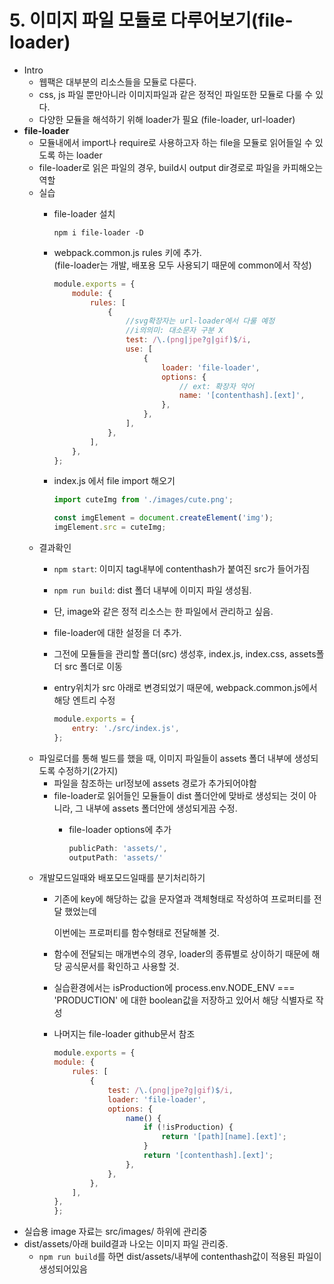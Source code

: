# 5. 이미지 파일 모듈로 다루어보기\(file-loader\)

* Intro
  * 웹팩은 대부분의 리소스들을 모듈로 다룬다.
  * css, js 파일 뿐만아니라 이미지파일과 같은 정적인 파일또한 모듈로 다룰 수 있다.
  * 다양한 모듈을 해석하기 위해 loader가 필요 \(file-loader, url-loader\)
* **file-loader**
  * 모듈내에서 import나 require로 사용하고자 하는 file을 모듈로 읽어들일 수 있도록 하는 loader
  * file-loader로 읽은 파일의 경우, build시 output dir경로로 파일을 카피해오는 역할
  * 실습
    * file-loader 설치

      ```text
      npm i file-loader -D
      ```

    * webpack.common.js rules 키에 추가.  
      \(file-loader는 개발, 배포용 모두 사용되기 때문에 common에서 작성\)

      ```javascript
      module.exports = {
          module: {
              rules: [
                  {
                      //svg확장자는 url-loader에서 다룰 예정
                      //i의의미: 대소문자 구분 X
                      test: /\.(png|jpe?g|gif)$/i,
                      use: [
                          {
                              loader: 'file-loader',
                              options: {
                                  // ext: 확장자 약어
                                  name: '[contenthash].[ext]',
                              },
                          },
                      ],
                  },
              ],
          },
      };
      ```

    * index.js 에서 file import 해오기

      ```javascript
      import cuteImg from './images/cute.png';

      const imgElement = document.createElement('img');
      imgElement.src = cuteImg;
      ```
  * 결과확인
    * `npm start`: 이미지 tag내부에 contenthash가 붙여진 src가 들어가짐
    * `npm run build`: dist 폴더 내부에 이미지 파일 생성됨.
    * 단, image와 같은 정적 리소스는 한 파일에서 관리하고 싶음.
    * file-loader에 대한 설정을 더 추가.
    * 그전에 모듈들을 관리할 폴더\(src\) 생성후, index.js, index.css, assets폴더 src 폴더로 이동
    * entry위치가 src 아래로 변경되었기 때문에, webpack.common.js에서 해당 엔트리 수정

      ```javascript
      module.exports = {
          entry: './src/index.js',
      };
      ```
  * 파일로더를 통해 빌드를 했을 때, 이미지 파일들이 assets 폴더 내부에 생성되도록 수정하기\(2가지\)
    * 파일을 참조하는 url정보에 assets 경로가 추가되어야함
    * file-loader로 읽어들인 모듈들이 dist 폴더안에 맞바로 생성되는 것이 아니라, 그 내부에 assets 폴더안에 생성되게끔 수정.
      * file-loader options에 추가

        ```javascript
        publicPath: 'assets/',
        outputPath: 'assets/'
        ```
  * 개발모드일때와 배포모드일때를 분기처리하기
    * 기존에 key에 해당하는 값을 문자열과 객체형태로 작성하여 프로퍼티를 전달 했었는데  

      이번에는 프로퍼티를 함수형태로 전달해볼 것.

    * 함수에 전달되는 매개변수의 경우, loader의 종류별로 상이하기 때문에 해당 공식문서를 확인하고 사용할 것.
    * 실습환경에서는 isProduction에 process.env.NODE\_ENV === 'PRODUCTION' 에 대한 boolean값을 저장하고 있어서 해당 식별자로 작성
    * 나머지는 file-loader github문서 참조

      ```javascript
      module.exports = {
      module: {
          rules: [
              {
                  test: /\.(png|jpe?g|gif)$/i,
                  loader: 'file-loader',
                  options: {
                      name() {
                          if (!isProduction) {
                              return '[path][name].[ext]';
                          }
                          return '[contenthash].[ext]';
                      },
                  },
              },
          ],
      },
      };
      ```
* 실습용 image 자료는 src/images/ 하위에 관리중
* dist/assets/아래 build결과 나오는 이미지 파일 관리중.
  * `npm run build`를 하면 dist/assets/내부에 contenthash값이 적용된 파일이 생성되어있음

